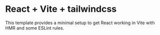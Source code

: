 # React + Vite + tailwindcss

This template provides a minimal setup to get React working in Vite with HMR and some ESLint rules.

